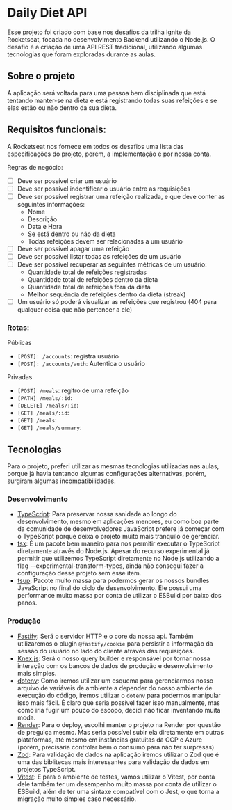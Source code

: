 # Daily Diet API
Esse projeto foi criado com base nos desafios da trilha Ignite da Rocketseat, focada no desenvolvimento Backend utilizando o Node.js. O desafio é a criação de uma API REST tradicional, utilizando algumas tecnologias que foram exploradas durante as aulas.

## Sobre o projeto
A aplicação será voltada para uma pessoa bem disciplinada que está tentando manter-se na dieta e está registrando todas suas refeições e se elas estão ou não dentro da sua dieta. 

## Requisitos funcionais: 
A Rocketseat nos fornece em todos os desafios uma lista das especificações do projeto, porém, a implementação é por nossa conta.

Regras de negócio: 
- [ ] Deve ser possível criar um usuário
- [ ] Deve ser possível indentificar o usuário entre as requisições
- [ ] Deve ser possível registrar uma refeição realizada, e que deve conter as seguintes informações:
  - Nome
  - Descrição
  - Data e Hora
  - Se está dentro ou não da dieta
  - Todas refeições devem ser relacionadas a um usuário
- [ ] Deve ser possível apagar uma refeição
- [ ] Deve ser possível listar todas as refeições de um usuário
- [ ] Deve ser possível recuperar as seguintes métricas de um usuário:
  - Quantidade total de refeições registradas
  - Quantidade total de refeições dentro da dieta
  - Quantidade total de refeições fora da dieta
  - Melhor sequência de refeições dentro da dieta (streak)
- [ ] Um usuário só poderá visualizar as refeições que registrou (404 para qualquer coisa que não pertencer a ele)

### Rotas:
Públicas

- `[POST]: /accounts`: registra usuário
- `[POST]: /accounts/auth`: Autentica o usuário

Privadas

- `[POST] /meals`: regitro de uma refeição
- `[PATH] /meals/:id`: 
- `[DELETE] /meals/:id`: 
- `[GET] /meals/:id`: 
- `[GET] /meals`: 
- `[GET] /meals/summary`: 


## Tecnologias
Para o projeto, preferi utilizar as mesmas tecnologias utilizadas nas aulas, porque já havia tentando algumas configurações alternativas, porém, surgiram algumas incompatibilidades.

### Desenvolvimento
- [TypeScript](typescriptlang.org): Para preservar nossa sanidade ao longo do desenvolvimento, mesmo em aplicações menores, eu como boa parte da comunidade de desenvolvedores JavaScript prefere já começar com o TypeScript porque deixa o projeto muito mais tranquilo de gerenciar.
- [tsx](https://www.npmjs.com/package/tsx): É um pacote bem maneiro para nos permitir executar o TypeScript diretamente através do Node.js. Apesar do recurso experimental já permitir que utilizemos TypeScript diretamente no Node.js utilizando a flag --experimental-transform-types, ainda não consegui fazer a configuração desse projeto sem esse item.
- [tsup](https://www.npmjs.com/package/tsup): Pacote muito massa para podermos gerar os nossos bundles JavaScript no final do ciclo de desenvolvimento. Ele possui uma performance muito massa por conta de utilizar o ESBuild por baixo dos panos.

### Produção
- [Fastify](https://fastify.dev): Será o servidor HTTP e o core da nossa api. Também utilizaremos o plugin `@fastify/cookie` para persistir a informação da sessão do usuário no lado do cliente através das requisições.
- [Knex.js](https://knexjs.org/): Será o nosso query builder e responsável por tornar nossa interação com os bancos de dados de produção e desenvolvimento mais simples.
- [dotenv](https://www.npmjs.com/package/dotenv): Como iremos utilizar um esquema para gerenciarmos nosso arquivo de variáveis de ambiente a depender do nosso ambiente de execução do código, iremos utilizar o `dotenv` para podermos manipular isso mais fácil. É claro que seria possível fazer isso manualmente, mas como iria fugir um pouco do escopo, decidi não ficar inventando muita moda.
- [Render](https://render.io): Para o deploy, escolhi manter o projeto na Render por questão de preguiça mesmo. Mas seria possível subir ela diretamente em outras plataformas, até mesmo em instâncias gratuitas da GCP e Azure (porém, precisaria controlar bem o consumo para não ter surpresas)
- [Zod](https://zod.dev): Para validação de dados na aplicação iremos utilizar o Zod que é uma das biblitecas mais interessantes para validação de dados em projetos TypeScript.
- [Vitest](https://vitest.dev): E para o ambiente de testes, vamos utilizar o Vitest, por conta dele também ter um desempenho muito massa por conta de utilizar o ESBuild, além de ter uma sintaxe compatível com o Jest, o que torna a migração muito simples caso necessário.
